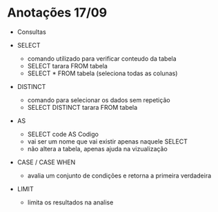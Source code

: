 # Anotações 17/09

- Consultas

- SELECT
  - comando utilizado para verificar conteudo da tabela
  - SELECT tarara FROM tabela
  - SELECT * FROM tabela (seleciona todas as colunas)

- DISTINCT
  - comando para selecionar os dados sem repetição
  - SELECT DISTINCT tarara FROM tabela

- AS
  - SELECT code AS Codigo
  - vai ser um nome que vai existir apenas naquele SELECT
  - não altera a tabela, apenas ajuda na vizualização

- CASE / CASE WHEN
  - avalia um conjunto de condições e retorna a primeira verdadeira

- LIMIT
  - limita os resultados na analise